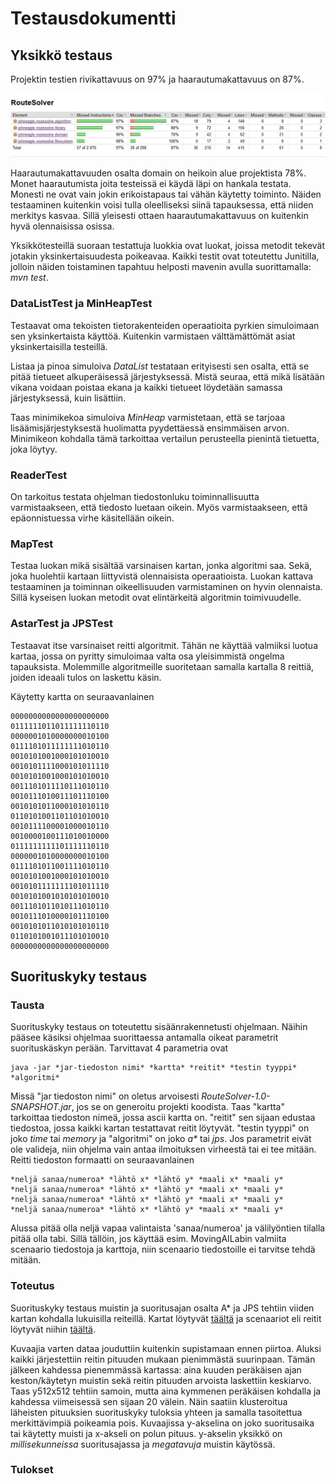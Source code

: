 ﻿# Testausdokumentti

## Yksikkö testaus

Projektin testien rivikattavuus on 97% ja haarautumakattavuus on 87%. 

![testikattavuus](images/testikattavuus.jpg)

Haarautumakattavuuden osalta domain on heikoin alue projektista 78%. Monet haarautumista joita testeissä ei käydä läpi on hankala testata. Monesti ne ovat vain jokin erikoistapaus tai vähän käytetty toiminto. Näiden testaaminen kuitenkin voisi tulla oleelliseksi siinä tapauksessa, että niiden merkitys kasvaa. Sillä yleisesti ottaen haarautumakattavuus on kuitenkin hyvä olennaisissa osissa.

Yksikkötesteillä suoraan testattuja luokkia ovat luokat, joissa metodit tekevät jotakin yksinkertaisuudesta poikeavaa. Kaikki testit ovat toteutettu Junitilla, jolloin näiden toistaminen tapahtuu helposti mavenin avulla suorittamalla: _mvn test_.

### DataListTest ja MinHeapTest

Testaavat oma tekoisten tietorakenteiden operaatioita pyrkien simuloimaan sen yksinkertaista käyttöä. Kuitenkin varmistaen välttämättömät asiat yksinkertaisilla testeillä. 

Listaa ja pinoa simuloiva _DataList_ testataan erityisesti sen osalta, että se pitää tietueet alkuperäisessä järjestyksessä. Mistä seuraa, että mikä lisätään vikana voidaan poistaa ekana ja kaikki tietueet löydetään samassa järjestyksessä, kuin lisättiin. 

Taas minimikekoa simuloiva _MinHeap_ varmistetaan, että se tarjoaa lisäämisjärjestyksestä huolimatta pyydettäessä ensimmäisen arvon. Minimikeon kohdalla tämä tarkoittaa vertailun perusteella pienintä tietuetta, joka löytyy. 

### ReaderTest

On tarkoitus testata ohjelman tiedostonluku toiminnallisuutta varmistaakseen, että tiedosto luetaan oikein. Myös varmistaakseen, että epäonnistuessa virhe käsitellään oikein. 

### MapTest

Testaa luokan mikä sisältää varsinaisen kartan, jonka algoritmi saa. Sekä, joka huolehtii kartaan liittyvistä olennaisista operaatioista. Luokan kattava testaaminen ja toiminnan oikeellisuuden varmistaminen on hyvin olennaista. Sillä kyseisen luokan metodit ovat elintärkeitä algoritmin toimivuudelle. 

### AstarTest ja JPSTest

Testaavat itse varsinaiset reitti algoritmit. Tähän ne käyttää valmiiksi luotua kartaa, jossa on pyritty simuloimaa valta osa yleisimmistä ongelma tapauksista. Molemmille algoritmeille suoritetaan samalla kartalla 8 reittiä, joiden ideaali tulos on laskettu käsin.

Käytetty kartta on seuraavanlainen

```
0000000000000000000000
0111111011011111110110
0000001010000000010100
0111101011111111010110
0010101001000101010010
0010101111000101011110
0010101001000101010010
0011101011110111010110
0010111010011101110100
0010101011000101010110
0110101001101101010010
0010111100001000010110
0010000100111010010000
0111111111101111110110
0000001010000000010100
0111101011001111010110
0010101001000101010010
0010101111111101011110
0010101001010101010010
0011101011010111010110
0010111010000101110100
0010101011010101010110
0110101001011101010010
0000000000000000000000
```

## Suorituskyky testaus

### Tausta

Suorituskyky testaus on toteutettu sisäänrakennetusti ohjelmaan. Näihin pääsee käsiksi ohjelmaa suorittaessa antamalla oikeat parametrit suorituskäskyn perään. Tarvittavat 4 parametria ovat

```
java -jar *jar-tiedoston nimi* *kartta* *reitit* *testin tyyppi* *algoritmi*
```

Missä "jar tiedoston nimi" on oletus arvoisesti _RouteSolver-1.0-SNAPSHOT.jar_, jos se on generoitu projekti koodista. Taas "kartta" tarkoittaa tiedoston nimeä, jossa ascii kartta on. "reitit" sen sijaan edustaa tiedostoa, jossa kaikki kartan testattavat reitit löytyvät. "testin tyyppi" on joko _time_ tai _memory_ ja "algoritmi" on joko _a*_ tai _jps_. Jos parametrit eivät ole valideja, niin ohjelma vain antaa ilmoituksen virheestä tai ei tee mitään. Reitti tiedoston formaatti on seuraavanlainen

```
*neljä sanaa/numeroa* *lähtö x* *lähtö y* *maali x* *maali y*
*neljä sanaa/numeroa* *lähtö x* *lähtö y* *maali x* *maali y*
*neljä sanaa/numeroa* *lähtö x* *lähtö y* *maali x* *maali y*
*neljä sanaa/numeroa* *lähtö x* *lähtö y* *maali x* *maali y*
```

Alussa pitää olla neljä vapaa valintaista 'sanaa/numeroa' ja välilyöntien tilalla pitää olla tabi. Sillä tällöin, jos käyttää esim. MovingAILabin valmiita scenaario tiedostoja ja karttoja, niin scenaario tiedostoille ei tarvitse tehdä mitään.

### Toteutus

Suorituskyky testaus muistin ja suoritusajan osalta A* ja JPS tehtiin viiden kartan kohdalla lukuisilla reiteillä. Kartat löytyvät [täältä](https://github.com/Jhoneagle/RouteSolver/blob/master/documentation/performanceMaps) ja scenaariot eli reitit löytyvät niihin [täältä](https://github.com/Jhoneagle/RouteSolver/blob/master/documentation/performanceRoutes). 

Kuvaajia varten dataa jouduttiin kuitenkin supistamaan ennen piirtoa. Aluksi kaikki järjestettiin reitin pituuden mukaan pienimmästä suurinpaan. Tämän jälkeen kahdessa pienemmässä kartassa: aina kuuden peräkäisen ajan keston/käytetyn muistin sekä reitin pituuden arvoista laskettiin keskiarvo. Taas y512x512 tehtiin samoin, mutta aina kymmenen peräkäisen kohdalla ja kahdessa viimeisessä sen sijaan 20 välein. Näin saatiin klusteroitua läheisten pituuksien suorituskyky tuloksia yhteen ja samalla tasoitettua merkittävimpiä poikeamia pois. Kuvaajissa y-akselina on joko suoritusaika tai käytetty muisti ja x-akseli on polun pituus. y-akselin yksikkö on _millisekunneissa_ suoritusajassa ja _megatavuja_ muistin käytössä. 

### Tulokset



